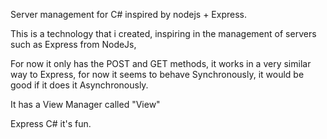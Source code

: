 Server management for C# inspired by nodejs + Express.

This is a technology that i created, inspiring in the management of servers such as Express from NodeJs,

For now it only has the POST and GET methods, it works in a very similar way to Express, for now it seems to behave Synchronously, it would be good if it does it Asynchronously.

It has a View Manager called "View"

Express C# it's fun.